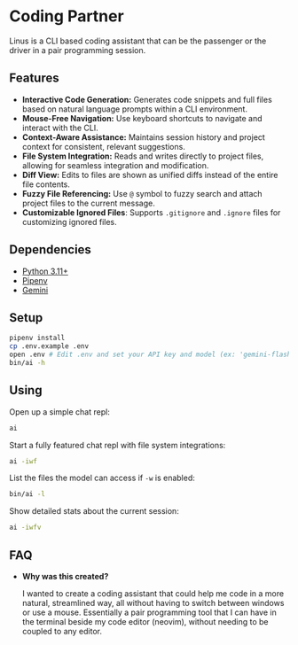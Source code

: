 # Coding Partner

Linus is a CLI based coding assistant that can be the passenger or the driver in a pair programming session.

## Features

*   **Interactive Code Generation:**  Generates code snippets and full files based on natural language prompts within a CLI environment.
*   **Mouse-Free Navigation:**  Use keyboard shortcuts to navigate and interact with the CLI.
*   **Context-Aware Assistance:**  Maintains session history and project context for consistent, relevant suggestions.
*   **File System Integration:**  Reads and writes directly to project files, allowing for seamless integration and modification.
*   **Diff View:** Edits to files are shown as unified diffs instead of the entire file contents.
*   **Fuzzy File Referencing:** Use `@` symbol to fuzzy search and attach project files to the current message.
*   **Customizable Ignored Files**: Supports `.gitignore` and `.ignore` files for customizing ignored files.

## Dependencies

*   [Python 3.11+](https://www.python.org/downloads/)
*   [Pipenv](https://pypi.org/project/pipenv/)
*   [Gemini](https://aistudio.google.com/app/apikey)

## Setup

```sh
pipenv install
cp .env.example .env
open .env # Edit .env and set your API key and model (ex: 'gemini-flash-2.0')
bin/ai -h
```

## Using

Open up a simple chat repl:

```sh
ai
```

Start a fully featured chat repl with file system integrations:

```sh
ai -iwf
```

List the files the model can access if `-w` is enabled:

```sh
bin/ai -l
```

Show detailed stats about the current session:

```sh
ai -iwfv
```

## FAQ

*   **Why was this created?**

    I wanted to create a coding assistant that could help me code in a more natural, streamlined way,
    all without having to switch between windows or use a mouse. Essentially a pair programming tool
    that I can have in the terminal beside my code editor (neovim), without needing to be coupled to any editor.
